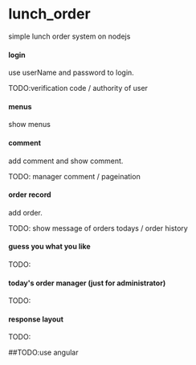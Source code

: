# lunch_order
simple lunch order system on nodejs


#### login 
 use userName and password to login. 
 
 
 TODO:verification code /  authority of user 
 
#### menus 
show menus


 
#### comment
 add comment and show comment. 
 
 
 TODO: manager comment / pageination 
 
 
#### order record
 add order. 
 
 
 TODO: show message of orders todays /  order history 
 
#### guess you what you like
 TODO: 
 
#### today's order manager (just for administrator)
  TODO:
  
#### response layout
TODO:

##TODO:use angular 
